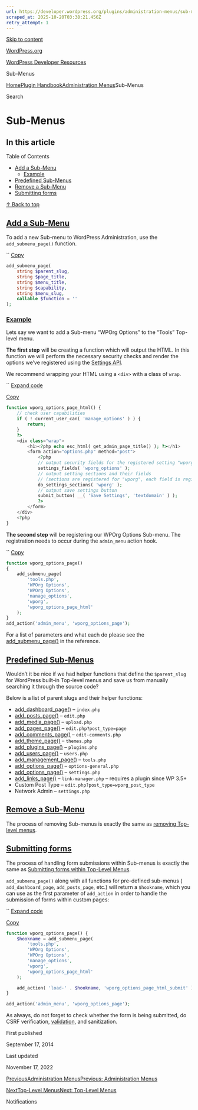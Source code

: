 ```yaml
---
url: https://developer.wordpress.org/plugins/administration-menus/sub-menus
scraped_at: 2025-10-20T03:38:21.456Z
retry_attempt: 1
---
```


[Skip to content](https://developer.wordpress.org/plugins/administration-menus/sub-menus/#wp--skip-link--target)

[WordPress.org](https://wordpress.org/)

[WordPress Developer Resources](https://developer.wordpress.org/)

Sub-Menus


[Home](https://developer.wordpress.org/)[Plugin Handbook](https://developer.wordpress.org/plugins/)[Administration Menus](https://developer.wordpress.org/plugins/administration-menus/)Sub-Menus

Search

# Sub-Menus

## In this article

Table of Contents

- [Add a Sub-Menu](https://developer.wordpress.org/plugins/administration-menus/sub-menus/#add-a-sub-menu)
  - [Example](https://developer.wordpress.org/plugins/administration-menus/sub-menus/#example)
- [Predefined Sub-Menus](https://developer.wordpress.org/plugins/administration-menus/sub-menus/#predefined-sub-menus)
- [Remove a Sub-Menu](https://developer.wordpress.org/plugins/administration-menus/sub-menus/#remove-a-sub-menu)
- [Submitting forms](https://developer.wordpress.org/plugins/administration-menus/sub-menus/#submitting-forms)

[↑ Back to top](https://developer.wordpress.org/plugins/administration-menus/sub-menus/#wp--skip-link--target)

## [Add a Sub-Menu](https://developer.wordpress.org/plugins/administration-menus/sub-menus/\#add-a-sub-menu)

To add a new Sub-menu to WordPress Administration, use the `add_submenu_page()` function.

``
[Copy](https://developer.wordpress.org/plugins/administration-menus/sub-menus/#)

```php
add_submenu_page(
	string $parent_slug,
	string $page_title,
	string $menu_title,
	string $capability,
	string $menu_slug,
	callable $function = ''
);
```

### [Example](https://developer.wordpress.org/plugins/administration-menus/sub-menus/\#example)

Lets say we want to add a Sub-menu “WPOrg Options” to the “Tools” Top-level menu.

**The first step** will be creating a function which will output the HTML. In this function we will perform the necessary security checks and render the options we’ve registered using the [Settings API](https://developer.wordpress.org/plugins/settings/).

We recommend wrapping your HTML using a `<div>` with a class of `wrap`.

``
[Expand code](https://developer.wordpress.org/plugins/administration-menus/sub-menus/#)

[Copy](https://developer.wordpress.org/plugins/administration-menus/sub-menus/#)

```php
function wporg_options_page_html() {
	// check user capabilities
	if ( ! current_user_can( 'manage_options' ) ) {
		return;
	}
	?>
	<div class="wrap">
		<h1><?php echo esc_html( get_admin_page_title() ); ?></h1>
		<form action="options.php" method="post">
			<?php
			// output security fields for the registered setting "wporg_options"
			settings_fields( 'wporg_options' );
			// output setting sections and their fields
			// (sections are registered for "wporg", each field is registered to a specific section)
			do_settings_sections( 'wporg' );
			// output save settings button
			submit_button( __( 'Save Settings', 'textdomain' ) );
			?>
		</form>
	</div>
	<?php
}
```

**The second step** will be registering our WPOrg Options Sub-menu. The registration needs to occur during the `admin_menu` action hook.

``
[Copy](https://developer.wordpress.org/plugins/administration-menus/sub-menus/#)

```php
function wporg_options_page()
{
	add_submenu_page(
		'tools.php',
		'WPOrg Options',
		'WPOrg Options',
		'manage_options',
		'wporg',
		'wporg_options_page_html'
	);
}
add_action('admin_menu', 'wporg_options_page');
```

For a list of parameters and what each do please see the [add\_submenu\_page()](https://developer.wordpress.org/reference/functions/add_submenu_page/) in the reference.

## [Predefined Sub-Menus](https://developer.wordpress.org/plugins/administration-menus/sub-menus/\#predefined-sub-menus)

Wouldn’t it be nice if we had helper functions that define the `$parent_slug` for WordPress built-in Top-level menus and save us from manually searching it through the source code?

Below is a list of parent slugs and their helper functions:

- [add\_dashboard\_page()](https://developer.wordpress.org/reference/functions/add_dashboard_page/) – `index.php`
- [add\_posts\_page()](https://developer.wordpress.org/reference/functions/add_posts_page/) – `edit.php`
- [add\_media\_page()](https://developer.wordpress.org/reference/functions/add_media_page/) – `upload.php`
- [add\_pages\_page()](https://developer.wordpress.org/reference/functions/add_pages_page/) – `edit.php?post_type=page`
- [add\_comments\_page()](https://developer.wordpress.org/reference/functions/add_comments_page/) – `edit-comments.php`
- [add\_theme\_page()](https://developer.wordpress.org/reference/functions/add_theme_page/) – `themes.php`
- [add\_plugins\_page()](https://developer.wordpress.org/reference/functions/add_plugins_page/) – `plugins.php`
- [add\_users\_page()](https://developer.wordpress.org/reference/functions/add_users_page/) – `users.php`
- [add\_management\_page()](https://developer.wordpress.org/reference/functions/add_management_page/) – `tools.php`
- [add\_options\_page()](https://developer.wordpress.org/reference/functions/add_options_page/) – `options-general.php`
- [add\_options\_page()](https://developer.wordpress.org/reference/functions/add_options_page/) – `settings.php`
- [add\_links\_page()](https://developer.wordpress.org/reference/functions/add_links_page/) – `link-manager.php` – requires a plugin since WP 3.5+
- Custom Post Type – `edit.php?post_type=wporg_post_type`
- Network Admin – `settings.php`

## [Remove a Sub-Menu](https://developer.wordpress.org/plugins/administration-menus/sub-menus/\#remove-a-sub-menu)

The process of removing Sub-menus is exactly the same as [removing Top-level menus](https://developer.wordpress.org/plugins/administration-menus/top-level-menus/#remove-a-top-level-menu).

## [Submitting forms](https://developer.wordpress.org/plugins/administration-menus/sub-menus/\#submitting-forms)

The process of handling form submissions within Sub-menus is exactly the same as [Submitting forms within Top-Level Menus](https://developer.wordpress.org/plugins/administration-menus/top-level-menus/#submitting-forms).

`add_submenu_page()` along with all functions for pre-defined sub-menus ( `add_dashboard_page`, `add_posts_page`, etc.) will return a `$hookname`, which you can use as the first parameter of `add_action` in order to handle the submission of forms within custom pages:

``
[Expand code](https://developer.wordpress.org/plugins/administration-menus/sub-menus/#)

[Copy](https://developer.wordpress.org/plugins/administration-menus/sub-menus/#)

```php
function wporg_options_page() {
	$hookname = add_submenu_page(
		'tools.php',
		'WPOrg Options',
		'WPOrg Options',
		'manage_options',
		'wporg',
		'wporg_options_page_html'
	);

	add_action( 'load-' . $hookname, 'wporg_options_page_html_submit' );
}

add_action('admin_menu', 'wporg_options_page');
```

As always, do not forget to check whether the form is being submitted, do CSRF verification, [validation](https://developer.wordpress.org/plugins/security/data-validation/), and sanitization.

First published

September 17, 2014

Last updated

November 17, 2022

[PreviousAdministration MenusPrevious: Administration Menus](https://developer.wordpress.org/plugins/administration-menus/)

[NextTop-Level MenusNext: Top-Level Menus](https://developer.wordpress.org/plugins/administration-menus/top-level-menus/)

Notifications